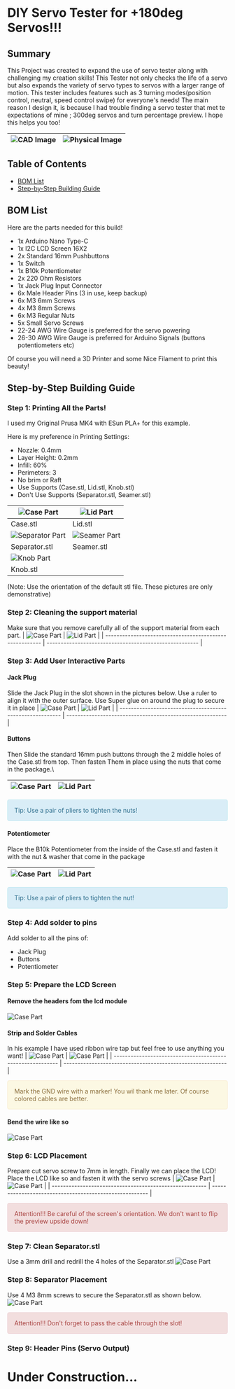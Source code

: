 # **DIY Servo Tester for +180deg Servos!!!**

## **Summary**

This Project was created to expand the use of servo tester along with challenging my creation skills! This Tester not only checks the life of a servo but also expands the variety of servo types to servos with a larger range of motion. This tester includes features such as 3 turning modes(position control, neutral, speed control swipe) for everyone's needs! The main reason I design it, is because I had trouble finding a servo tester that met te expectations of mine ; 300deg servos and turn percentage preview. I hope this helps you too!

| ![CAD Image](/md_pictures/cad_full.png) | ![Physical Image](/md_pictures/physical_full.jpg) |
| --------------------------------------- | ------------------------------------------------- |

## **Table of Contents**
* [BOM List](#bom-list)
* [Step-by-Step Building Guide](#step-by-step-building-guide)

## **BOM List**
Here are the parts needed for this build!

* 1x Arduino Nano Type-C
* 1x I2C LCD Screen 16X2
* 2x Standard 16mm Pushbuttons
* 1x Switch
* 1x B10k Potentiometer
* 2x 220 Ohm Resistors
* 1x Jack Plug Input Connector
* 6x Male Header Pins (3 in use, keep backup)
* 6x M3 6mm Screws
* 4x M3 8mm Screws
* 6x M3 Regular Nuts
* 5x Small Servo Screws
* 22-24 AWG Wire Gauge is preferred for the servo powering
* 26-30 AWG Wire Gauge is preferred for Arduino Signals (buttons potentiometers etc)
  
Of course you will need a 3D Printer and some Nice Filament to print this beauty!

## **Step-by-Step Building Guide**

### Step 1: Printing All the Parts!
I used my Original Prusa MK4 with ESun PLA+ for this example.

Here is my preference in Printing Settings:
* Nozzle: 0.4mm
* Layer Height: 0.2mm
* Infill: 60%
* Perimeters: 3
* No brim or Raft
* Use Supports (Case.stl, Lid.stl, Knob.stl)
* Don't Use Supports (Separator.stl, Seamer.stl)


| ![Case Part](/md_pictures/case_only.png)           | ![Lid Part](/md_pictures/lid_only.png)       |
| -------------------------------------------------- | -------------------------------------------- |
| Case.stl                                           | Lid.stl                                      |
| ![Separator Part](/md_pictures/separator_only.png) | ![Seamer Part](/md_pictures/seamer_only.png) |
| Separator.stl                                      | Seamer.stl                                   |
| ![Knob Part](/md_pictures/knob_only.png)           |                                              |
| Knob.stl                                           |

(Note: Use the orientation of the default stl file. These pictures are only demonstrative)

### Step 2: Cleaning the support material
Make sure that you remove carefully all of the support material from each part.
| ![Case Part](/md_pictures/steps/step02/image00032.jpeg) | ![Lid Part](/md_pictures/steps/step02/image00033.jpeg) |
| ------------------------------------------------------- | ------------------------------------------------------ |

### Step 3: Add User Interactive Parts
#### Jack Plug
Slide the Jack Plug in the slot shown in the pictures below. Use a ruler to align it with the outer surface. Use Super glue on around the plug to secure it in place
| ![Case Part](/md_pictures/steps/step03/i/image00030.jpeg) | ![Lid Part](/md_pictures/steps/step03//i/image00031.jpeg) |
| --------------------------------------------------------- | --------------------------------------------------------- |
#### Buttons
Then Slide the standard 16mm push buttons through the 2 middle holes of the Case.stl from top. Then fasten Them in place using the nuts that come in the package.\

| ![Case Part](/md_pictures/steps/step03/ii/image00029.jpeg) | ![Lid Part](/md_pictures/steps/step03//ii/image00028.jpeg) |
| ---------------------------------------------------------- | ---------------------------------------------------------- |

<div style="padding: 15px; border: 1px solid transparent; border-color: transparent; margin-bottom: 20px; border-radius: 4px; color: #31708f; background-color: #d9edf7; border-color: #bce8f1;">
Tip: Use a pair of pliers to tighten the nuts! 
</div>

#### Potentiometer 
Place the B10k Potentiometer from the inside of the Case.stl and fasten it with the nut & washer that come in the package

| ![Case Part](/md_pictures/steps/step03/iii/image00027.jpeg) | ![Lid Part](/md_pictures/steps/step03//iii/image00026.jpeg) |
| ----------------------------------------------------------- | ----------------------------------------------------------- |

<div style="padding: 15px; border: 1px solid transparent; border-color: transparent; margin-bottom: 20px; border-radius: 4px; color: #31708f; background-color: #d9edf7; border-color: #bce8f1;">
Tip: Use a pair of pliers to tighten the nut!
</div>

### Step 4: Add solder to pins

Add solder to all the pins of:
- Jack Plug
- Buttons
- Potentiometer


### Step 5: Prepare the LCD Screen
#### Remove the headers fom the lcd module
![Case Part](/md_pictures/steps/step05/i/image00024.jpeg)

#### Strip and Solder Cables
In his example I have used ribbon wire tap but feel free to use anything you want!
| ![Case Part](/md_pictures/steps/step05/ii/image00023.jpeg) | ![Case Part](/md_pictures/steps/step05/ii/image00022.jpeg) |
| ---------------------------------------------------------- | ---------------------------------------------------------- |

<div style="padding: 15px; border: 1px solid transparent; border-color: transparent; margin-bottom: 20px; border-radius: 4px; color: #8a6d3b;; background-color: #fcf8e3; border-color: #faebcc;">
Mark the GND wire with a marker! You wil thank me later. Of course colored cables are better.
</div>

#### Bend the wire like so
![Case Part](/md_pictures/steps/step05/iii/image00021.jpeg)

### Step 6: LCD Placement
Prepare cut servo screw to 7mm in length.
Finally we can place the LCD! Place the LCD like so and fasten it with the servo screws
| ![Case Part](/md_pictures/steps/step06/image00020.jpeg) | ![Case Part](/md_pictures/steps/step06/image00019.jpeg) |
| ------------------------------------------------------- | ------------------------------------------------------- |

<div style="padding: 15px; border: 1px solid transparent; border-color: transparent; margin-bottom: 20px; border-radius: 4px; color: #a94442; background-color: #f2dede; border-color: #ebccd1;">
Attention!!! Be careful of the screen's orientation. We don't want to flip the preview upside down!
</div>

### Step 7: Clean Separator.stl
Use a 3mm drill and redrill the 4 holes of the Separator.stl
![Case Part](/md_pictures/steps/step07/image00018.jpeg)

### Step 8: Separator Placement
Use 4 M3 8mm screws to secure the Separator.stl as shown below.
![Case Part](/md_pictures/steps/step08/image00017.jpeg)

<div style="padding: 15px; border: 1px solid transparent; border-color: transparent; margin-bottom: 20px; border-radius: 4px; color: #a94442; background-color: #f2dede; border-color: #ebccd1;">
Attention!!! Don't forget to pass the cable through the slot!
</div>

### Step 9: Header Pins (Servo Output)


# Under Construction...